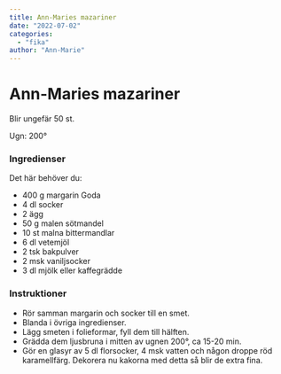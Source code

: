 ```yaml
---
title: Ann-Maries mazariner
date: "2022-07-02"
categories:
  - "fika"
author: "Ann-Marie"
---
```


# Ann-Maries mazariner

Blir ungefär 50 st.

Ugn: 200&#176;

### Ingredienser

Det här behöver du:

- 400 g margarin Goda
- 4 dl socker
- 2 ägg
- 50 g malen sötmandel
- 10 st malna bittermandlar
- 6 dl vetemjöl
- 2 tsk bakpulver
- 2 msk vaniljsocker
- 3 dl mjölk eller kaffegrädde

### Instruktioner

- Rör samman margarin och socker till en smet.
- Blanda i övriga ingredienser.
- Lägg smeten i folieformar, fyll dem till hälften.
- Grädda dem ljusbruna i mitten av ugnen 200&#176;, ca 15-20 min.
- Gör en glasyr av 5 dl florsocker, 4 msk vatten och någon droppe röd karamellfärg. Dekorera nu kakorna med detta så blir de extra fina.
